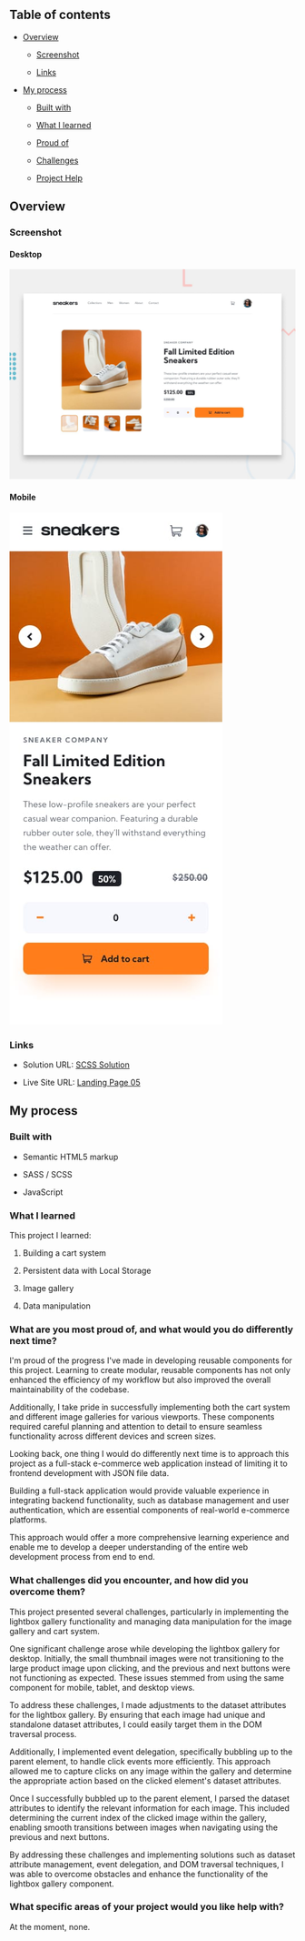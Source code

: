 ## Table of contents

- [Overview](#overview)

  - [Screenshot](#screenshot)

  - [Links](#links)

- [My process](#my-process)

  - [Built with](#built-with)

  - [What I learned](#what-i-learned)

  - [Proud of](#What-are-you-most-proud-of-and-what-would-you-do-differently-next-time)

  - [Challenges](#What-challenges-did-you-encounter-and-how-did-you-overcome-them)

  - [Project Help](#What-specific-areas-of-your-project-would-you-like-help-with)

## Overview

### Screenshot

#### Desktop

![Landing Page Desktop Design Final ](/Landing%20Page%2006/public/design/desktop-preview.jpg)


#### Mobile


![Landing Page Mobile Design Final ](/Landing%20Page%2006/public/design/mobile-design.jpg)



### Links

- Solution URL: [SCSS Solution](https://github.com/FengDenny/Frontend-Mentor-Challenges/blob/main/Landing%20Page%2006/style.scss)

- Live Site URL: [Landing Page 05 ](https://landingpagee6.netlify.app/)

## My process

### Built with

- Semantic HTML5 markup

- SASS / SCSS

- JavaScript

### What I learned

This project I learned:

1) Building a cart system

2) Persistent data with Local Storage

3) Image gallery

4) Data manipulation

### What are you most proud of, and what would you do differently next time?

I'm proud of the progress I've made in developing reusable components for this project. Learning to create modular, reusable components has not only enhanced the efficiency of my workflow but also improved the overall maintainability of the codebase.

Additionally, I take pride in successfully implementing both the cart system and different image galleries for various viewports. These components required careful planning and attention to detail to ensure seamless functionality across different devices and screen sizes.

Looking back, one thing I would do differently next time is to approach this project as a full-stack e-commerce web application instead of limiting it to frontend development with JSON file data. 

Building a full-stack application would provide valuable experience in integrating backend functionality, such as database management and user authentication, which are essential components of real-world e-commerce platforms. 

This approach would offer a more comprehensive learning experience and enable me to develop a deeper understanding of the entire web development process from end to end.


### What challenges did you encounter, and how did you overcome them?

This project presented several challenges, particularly in implementing the lightbox gallery functionality and managing data manipulation for the image gallery and cart system.

One significant challenge arose while developing the lightbox gallery for desktop. Initially, the small thumbnail images were not transitioning to the large product image upon clicking, and the previous and next buttons were not functioning as expected. These issues stemmed from using the same component for mobile, tablet, and desktop views.

To address these challenges, I made adjustments to the dataset attributes for the lightbox gallery. By ensuring that each image had unique and standalone dataset attributes, I could easily target them in the DOM traversal process.

Additionally, I implemented event delegation, specifically bubbling up to the parent element, to handle click events more efficiently. This approach allowed me to capture clicks on any image within the gallery and determine the appropriate action based on the clicked element's dataset attributes.

Once I successfully bubbled up to the parent element, I parsed the dataset attributes to identify the relevant information for each image. This included determining the current index of the clicked image within the gallery, enabling smooth transitions between images when navigating using the previous and next buttons.

By addressing these challenges and implementing solutions such as dataset attribute management, event delegation, and DOM traversal techniques, I was able to overcome obstacles and enhance the functionality of the lightbox gallery component.


### What specific areas of your project would you like help with?

At the moment, none.